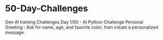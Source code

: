 # 50-Day-Challenges
Gen AI training Challenges
Day 1/50 - AI Python Challenge
  Personal Greeting : Ask for name, age, and favorite color, then create a personalized message.
